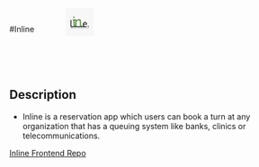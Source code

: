 [comment]: <> (![Inline Logo][logo])

#Inline



<img src="https://raw.githubusercontent.com/Mgahed/inline-backend/master/public/images/logo/inline.jpg" width="50px" alt="Inline Logo" style="position: relative; left: 100px; top: -60px"/>




## Description
* Inline is a reservation app which users can book a turn at any organization that has a queuing system like banks, clinics or telecommunications.

[Inline Frontend Repo](https://github.com/husseinhesham24/inline)

[logo]: https://raw.githubusercontent.com/Mgahed/inline-backend/master/public/images/logo/inline.jpg "Inline"
